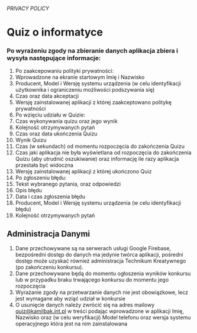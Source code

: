 ###### PRIVACY POLICY
# Quiz o informatyce
### Po wyrażeniu zgody na zbieranie danych aplikacja zbiera i wysyła następujące informacje:
1. Po zaakcepowaniu polityki prywatności:
  1. Wprowadzone na ekranie startowym Imię i Nazwisko
  2. Producent, Model i Wersję systemu urządzenia (w celu identyfikacji użytkownika i ograniczeniu możliwości podszywania się)
  3. Czas oraz data akceptacji
  4. Wersję zainstalowanej aplikacji z której zaakceptowano politykę prywatności
2. Po wzięciu udziału w Quizie:
  1. Czas wykonywania quizu oraz jego wynik
  2. Kolejność otrzymywanych pytań
  3. Czas oraz data ukończenia Quizu
  4. Wynik Quizu
  5. Czas (w sekundach) od momentu rozpoczęcia do zakończenia Quizu
  6. Czas jaki aplikacja nie była wyświetlana od rozpoczęcia do zakończenia Quizu (aby utrudnić oszukiwanie) oraz informację ile razy aplikacja przestała być widoczna
  7. Wersję zainstalowanej aplikacji z której ukończono Quiz
3. Po zgłoszeniu błędu:
  1. Tekst wybranego pytania, oraz odpowiedzi
  2. Opis błędu
  3. Data i czas zgłoszenia błędu
  4. Producent, Model i Wersję systemu urządzenia (w celu identyfikacji błędu)
  5. Kolejność otrzymywanych pytań
## Administracja Danymi
1. Dane przechowywane są na serwerach usługi Google Firebase, bezpośredni dostęp do danych ma jedynie twórca aplikacji, pośredni dostęp może uzyskać również administracja Technikum Kreatywnego (po zakończeniu konkursu).
2. Dane przechowywane będą do momentu ogłoszenia wyników konkursu lub w przypadku braku trwającego konkursu do momentu jego rozpoczęcia
3. Wyrażanie zgody na przetwarzanie danych nie jest obowiązkowe, lecz jest wymagane aby wziąć udział w konkursie
4. O usunięcie danych należy zwrócić się na adres mailowy quiz@kamilbak.int.pl w treści podając wprowadzone w aplikacji Imię, Nazwisko oraz (w celu weryfikacji) Model telefonu oraz wersja systemu operacyjnego która jest na nim zainstalowana

